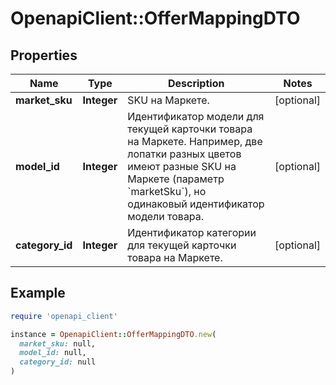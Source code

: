 # OpenapiClient::OfferMappingDTO

## Properties

| Name | Type | Description | Notes |
| ---- | ---- | ----------- | ----- |
| **market_sku** | **Integer** | SKU на Маркете. | [optional] |
| **model_id** | **Integer** | Идентификатор модели для текущей карточки товара на Маркете.  Например, две лопатки разных цветов имеют разные SKU на Маркете (параметр &#x60;marketSku&#x60;), но одинаковый идентификатор модели товара.  | [optional] |
| **category_id** | **Integer** | Идентификатор категории для текущей карточки товара на Маркете. | [optional] |

## Example

```ruby
require 'openapi_client'

instance = OpenapiClient::OfferMappingDTO.new(
  market_sku: null,
  model_id: null,
  category_id: null
)
```

